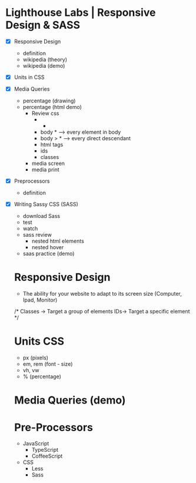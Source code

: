 # Lighthouse Labs | Responsive Design & SASS

- [x] Responsive Design
    - definition
    - wikipedia (theory)
    - wikipedia (demo)
- [x] Units in CSS
- [x] Media Queries
    - percentage (drawing)
    - percentage (html demo)
        - Review css
            - *
            - body * --> every element in body
            - body > * --> every direct descendant
            - html tags
            - ids
            - classes
        - media screen
        - media print
- [x] Preprocessors
    - definition
- [x] Writing Sassy CSS (SASS)
    - download Sass
    - test
    - watch
    - sass review 
        - nested html elements
        - nested hover
    - saas practice (demo)

    # Responsive Design 
    - The ability for your website to adapt to its screen size (Computer, Ipad, Monitor)


    /*
    Classes -> Target a group of elements
    IDs-> Target a specific element
    */

    # Units CSS
    - px (pixels)
    - em, rem (font - size)
    - vh, vw
    - % (percentage)


    # Media Queries (demo)

    # Pre-Processors
    - JavaScript
        - TypeScript
        - CoffeeScript
    - CSS
        - Less
        - Sass
